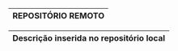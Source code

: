 | REPOSITÓRIO REMOTO |
|--------------------|

| Descrição inserida no repositório local |
|---------------------------------------  |
